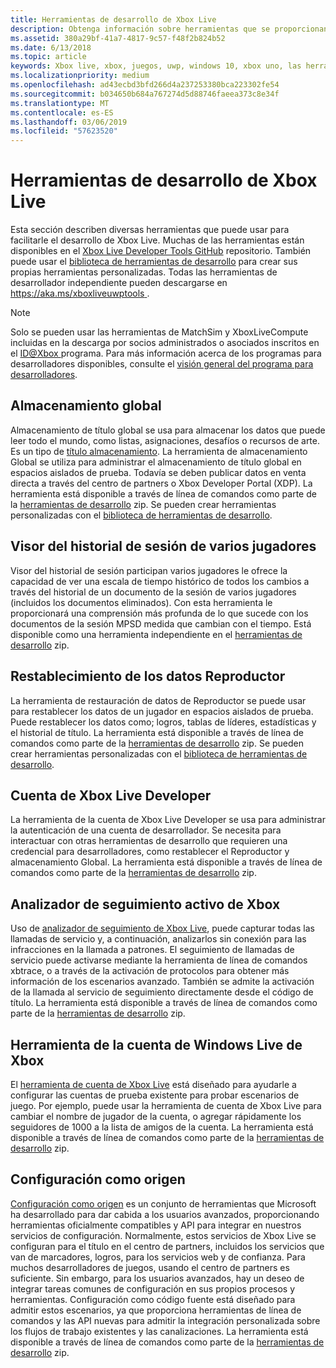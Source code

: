 ```yaml
---
title: Herramientas de desarrollo de Xbox Live
description: Obtenga información sobre herramientas que se proporcionan ayudar a desarrollar y probar su Xbox Live habilitado título.
ms.assetid: 380a29bf-41a7-4817-9c57-f48f2b824b52
ms.date: 6/13/2018
ms.topic: article
keywords: Xbox live, xbox, juegos, uwp, windows 10, xbox uno, las herramientas de restablecimiento del Reproductor, live analizador de seguimiento, LTA, herramienta de la cuenta de Windows live de xbox,
ms.localizationpriority: medium
ms.openlocfilehash: ad43ecbd3bfd266d4a237253380bca223302fe54
ms.sourcegitcommit: b034650b684a767274d5d88746faeea373c8e34f
ms.translationtype: MT
ms.contentlocale: es-ES
ms.lasthandoff: 03/06/2019
ms.locfileid: "57623520"
---
```

# <a name="development-tools-for-xbox-live"></a>Herramientas de desarrollo de Xbox Live

Esta sección describen diversas herramientas que puede usar para facilitarle el desarrollo de Xbox Live. Muchas de las herramientas están disponibles en el [Xbox Live Developer Tools GitHub](https://github.com/Microsoft/xbox-live-developer-tools) repositorio. También puede usar el [biblioteca de herramientas de desarrollo](https://www.nuget.org/packages/Microsoft.Xbox.Services.DevTools) para crear sus propias herramientas personalizadas. Todas las herramientas de desarrollador independiente pueden descargarse en [ https://aka.ms/xboxliveuwptools ](https://aka.ms/xboxliveuwptools).

> [!NOTE]
> Solo se pueden usar las herramientas de MatchSim y XboxLiveCompute incluidas en la descarga por socios administrados o asociados inscritos en el [ ID@Xbox ](https://www.xbox.com/Developers/id) programa. Para más información acerca de los programas para desarrolladores disponibles, consulte el [visión general del programa para desarrolladores](https://docs.microsoft.com/windows/uwp/xbox-live/developer-program-overview). 

## <a name="global-storage"></a>Almacenamiento global
Almacenamiento de título global se usa para almacenar los datos que puede leer todo el mundo, como listas, asignaciones, desafíos o recursos de arte. Es un tipo de [título almacenamiento](../storage-platform/xbox-live-title-storage/xbox-live-title-storage.md). La herramienta de almacenamiento Global se utiliza para administrar el almacenamiento de título global en espacios aislados de prueba. Todavía se deben publicar datos en venta directa a través del centro de partners o Xbox Developer Portal (XDP). La herramienta está disponible a través de línea de comandos como parte de la [herramientas de desarrollo](https://aka.ms/xboxliveuwptools) zip. Se pueden crear herramientas personalizadas con el [biblioteca de herramientas de desarrollo](https://www.nuget.org/packages/Microsoft.Xbox.Services.DevTools).

## <a name="multiplayer-session-history-viewer"></a>Visor del historial de sesión de varios jugadores
Visor del historial de sesión participan varios jugadores le ofrece la capacidad de ver una escala de tiempo histórico de todos los cambios a través del historial de un documento de la sesión de varios jugadores (incluidos los documentos eliminados). Con esta herramienta le proporcionará una comprensión más profunda de lo que sucede con los documentos de la sesión MPSD medida que cambian con el tiempo. Está disponible como una herramienta independiente en el [herramientas de desarrollo](https://aka.ms/xboxliveuwptools) zip.

## <a name="player-data-reset"></a>Restablecimiento de los datos Reproductor
La herramienta de restauración de datos de Reproductor se puede usar para restablecer los datos de un jugador en espacios aislados de prueba. Puede restablecer los datos como; logros, tablas de líderes, estadísticas y el historial de título. La herramienta está disponible a través de línea de comandos como parte de la [herramientas de desarrollo](https://aka.ms/xboxliveuwptools) zip. Se pueden crear herramientas personalizadas con el [biblioteca de herramientas de desarrollo](https://www.nuget.org/packages/Microsoft.Xbox.Services.DevTools).

## <a name="xbox-live-developer-account"></a>Cuenta de Xbox Live Developer
La herramienta de la cuenta de Xbox Live Developer se usa para administrar la autenticación de una cuenta de desarrollador. Se necesita para interactuar con otras herramientas de desarrollo que requieren una credencial para desarrolladores, como restablecer el Reproductor y almacenamiento Global. La herramienta está disponible a través de línea de comandos como parte de la [herramientas de desarrollo](https://aka.ms/xboxliveuwptools) zip.

## <a name="xbox-live-trace-analyzer"></a>Analizador de seguimiento activo de Xbox
Uso de [analizador de seguimiento de Xbox Live](analyze-service-calls.md), puede capturar todas las llamadas de servicio y, a continuación, analizarlos sin conexión para las infracciones en la llamada a patrones. El seguimiento de llamadas de servicio puede activarse mediante la herramienta de línea de comandos xbtrace, o a través de la activación de protocolos para obtener más información de los escenarios avanzado. También se admite la activación de la llamada al servicio de seguimiento directamente desde el código de título. La herramienta está disponible a través de línea de comandos como parte de la [herramientas de desarrollo](https://aka.ms/xboxliveuwptools) zip.

## <a name="xbox-live-account-tool"></a>Herramienta de la cuenta de Windows Live de Xbox  
El [herramienta de cuenta de Xbox Live](xbox-live-account-tool.md) está diseñado para ayudarle a configurar las cuentas de prueba existente para probar escenarios de juego. Por ejemplo, puede usar la herramienta de cuenta de Xbox Live para cambiar el nombre de jugador de la cuenta, o agregar rápidamente los seguidores de 1000 a la lista de amigos de la cuenta. La herramienta está disponible a través de línea de comandos como parte de la [herramientas de desarrollo](https://aka.ms/xboxliveuwptools) zip.

## <a name="config-as-source"></a>Configuración como origen
[Configuración como origen](https://github.com/Microsoft/xbox-live-developer-tools/blob/master/CONFIGASSOURCE.md) es un conjunto de herramientas que Microsoft ha desarrollado para dar cabida a los usuarios avanzados, proporcionando herramientas oficialmente compatibles y API para integrar en nuestros servicios de configuración. Normalmente, estos servicios de Xbox Live se configuran para el título en el centro de partners, incluidos los servicios que van de marcadores, logros, para los servicios web y de confianza. Para muchos desarrolladores de juegos, usando el centro de partners es suficiente. Sin embargo, para los usuarios avanzados, hay un deseo de integrar tareas comunes de configuración en sus propios procesos y herramientas.  Configuración como código fuente está diseñado para admitir estos escenarios, ya que proporciona herramientas de línea de comandos y las API nuevas para admitir la integración personalizada sobre los flujos de trabajo existentes y las canalizaciones. La herramienta está disponible a través de línea de comandos como parte de la [herramientas de desarrollo](https://aka.ms/xboxliveuwptools) zip.
